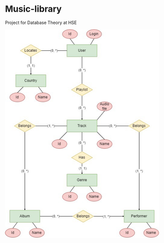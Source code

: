 # Music-library
Project for Database Theory at HSE

![alt text](https://github.com/polinakrsnv/Music-library/blob/main/ER%20diagram.jpg)
